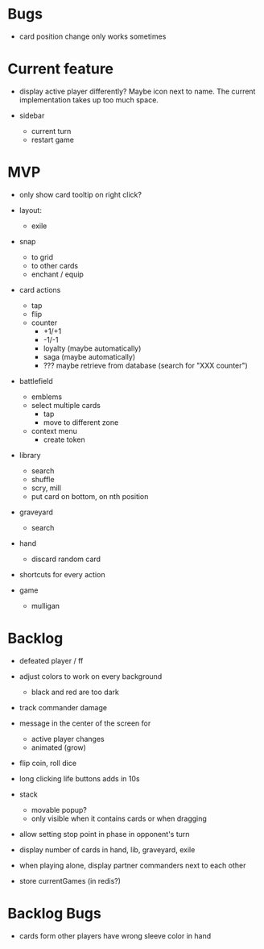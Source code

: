 # Bugs

- card position change only works sometimes

# Current feature

- display active player differently? Maybe icon next to name. The current implementation takes up too much space.

- sidebar

  - current turn
  - restart game


# MVP

- only show card tooltip on right click?

* layout:

  - exile

* snap

  - to grid
  - to other cards
  - enchant / equip

* card actions

  - tap
  - flip
  - counter
    - +1/+1
    - -1/-1
    - loyalty (maybe automatically)
    - saga (maybe automatically)
    - ??? maybe retrieve from database (search for "XXX counter")

* battlefield

  - emblems
  - select multiple cards
    - tap
    - move to different zone
  - context menu
    - create token

* library

  - search
  - shuffle
  - scry, mill
  - put card on bottom, on nth position

* graveyard

  - search

* hand

  - discard random card

* shortcuts for every action

* game
  - mulligan

# Backlog

- defeated player / ff

- adjust colors to work on every background
  - black and red are too dark

- track commander damage

- message in the center of the screen for

  - active player changes
  - animated (grow)

- flip coin, roll dice

- long clicking life buttons adds in 10s

- stack

  - movable popup?
  - only visible when it contains cards or when dragging

- allow setting stop point in phase in opponent's turn
- display number of cards in hand, lib, graveyard, exile
- when playing alone, display partner commanders next to each other
- store currentGames (in redis?)

# Backlog Bugs

- cards form other players have wrong sleeve color in hand
